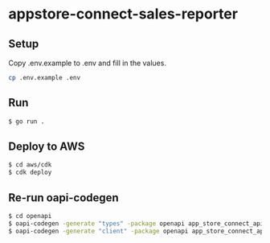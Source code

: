 # appstore-connect-sales-reporter

## Setup

Copy .env.example to .env and fill in the values.

```sh
cp .env.example .env
```

## Run

```sh
$ go run .
```

## Deploy to AWS

```sh
$ cd aws/cdk
$ cdk deploy
```

## Re-run oapi-codegen

```sh
$ cd openapi
$ oapi-codegen -generate "types" -package openapi app_store_connect_api_1.5.1_openapi_fixed.json > ./types.gen.go
$ oapi-codegen -generate "client" -package openapi app_store_connect_api_1.5.1_openapi_fixed.json > ./client.gen.go
```
